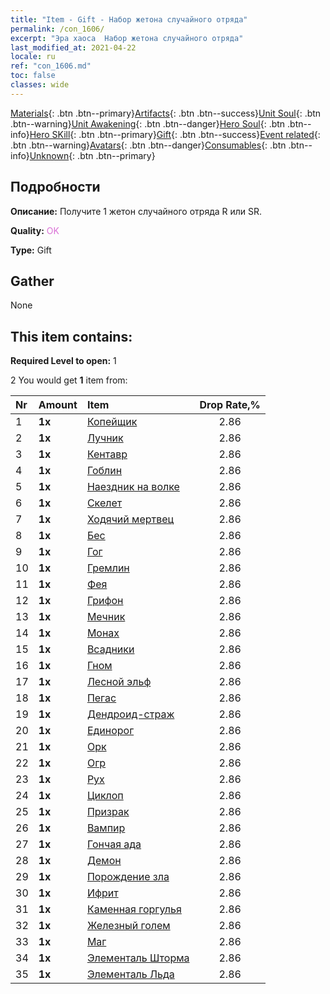```yaml
---
title: "Item - Gift - Набор жетона случайного отряда"
permalink: /con_1606/
excerpt: "Эра хаоса  Набор жетона случайного отряда"
last_modified_at: 2021-04-22
locale: ru
ref: "con_1606.md"
toc: false
classes: wide
---
```

 [Materials](/ItemsRU/){: .btn .btn--primary}[Artifacts](/ItemsRU/Artifacts/){: .btn .btn--success}[Unit Soul](/ItemsRU/UnitSoul/){: .btn .btn--warning}[Unit Awakening](/ItemsRU/UnitAwakening/){: .btn .btn--danger}[Hero Soul](/ItemsRU/HeroSoul/){: .btn .btn--info}[Hero SKill](/ItemsRU/HeroSkill/){: .btn .btn--primary}[Gift](/ItemsRU/Gift/){: .btn .btn--success}[Event related](/ItemsRU/Events/){: .btn .btn--warning}[Avatars](/ItemsRU/Avatars/){: .btn .btn--danger}[Consumables](/ItemsRU/Consumables/){: .btn .btn--info}[Unknown](/ItemsRU/Unknown/){: .btn .btn--primary}

## Подробности
 **Описание:** Получите 1 жетон случайного отряда R или SR.

 **Quality:** <span style="color: #DA70D6">OK</span>

 **Type:** Gift

## Gather

  None

## This item contains:

 **Required Level to open:** 1

 2 You would get **1** item  from:

  | Nr | Amount |     Item    | Drop Rate,% |
  |:---|:-------|:------------|:---------:|
  | 1 |  **1x** | [Копейщик](/ru/Items/unt_190/) | 2.86 | 
  | 2 |  **1x** | [Лучник](/ru/Items/unt_191/) | 2.86 | 
  | 3 |  **1x** | [Кентавр](/ru/Items/unt_199/) | 2.86 | 
  | 4 |  **1x** | [Гоблин](/ru/Items/unt_217/) | 2.86 | 
  | 5 |  **1x** | [Наездник на волке](/ru/Items/unt_218/) | 2.86 | 
  | 6 |  **1x** | [Скелет](/ru/Items/unt_208/) | 2.86 | 
  | 7 |  **1x** | [Ходячий мертвец](/ru/Items/unt_209/) | 2.86 | 
  | 8 |  **1x** | [Бес](/ru/Items/unt_226/) | 2.86 | 
  | 9 |  **1x** | [Гог](/ru/Items/unt_227/) | 2.86 | 
  | 10 |  **1x** | [Гремлин](/ru/Items/unt_235/) | 2.86 | 
  | 11 |  **1x** | [Фея](/ru/Items/unt_262/) | 2.86 | 
  | 12 |  **1x** | [Грифон](/ru/Items/unt_192/) | 2.86 | 
  | 13 |  **1x** | [Мечник](/ru/Items/unt_193/) | 2.86 | 
  | 14 |  **1x** | [Монах](/ru/Items/unt_194/) | 2.86 | 
  | 15 |  **1x** | [Всадники](/ru/Items/unt_195/) | 2.86 | 
  | 16 |  **1x** | [Гном](/ru/Items/unt_200/) | 2.86 | 
  | 17 |  **1x** | [Лесной эльф](/ru/Items/unt_201/) | 2.86 | 
  | 18 |  **1x** | [Пегас](/ru/Items/unt_202/) | 2.86 | 
  | 19 |  **1x** | [Дендроид-страж](/ru/Items/unt_203/) | 2.86 | 
  | 20 |  **1x** | [Единорог](/ru/Items/unt_204/) | 2.86 | 
  | 21 |  **1x** | [Орк](/ru/Items/unt_219/) | 2.86 | 
  | 22 |  **1x** | [Огр](/ru/Items/unt_220/) | 2.86 | 
  | 23 |  **1x** | [Рух](/ru/Items/unt_221/) | 2.86 | 
  | 24 |  **1x** | [Циклоп](/ru/Items/unt_222/) | 2.86 | 
  | 25 |  **1x** | [Призрак](/ru/Items/unt_210/) | 2.86 | 
  | 26 |  **1x** | [Вампир](/ru/Items/unt_211/) | 2.86 | 
  | 27 |  **1x** | [Гончая ада](/ru/Items/unt_228/) | 2.86 | 
  | 28 |  **1x** | [Демон](/ru/Items/unt_229/) | 2.86 | 
  | 29 |  **1x** | [Порождение зла](/ru/Items/unt_230/) | 2.86 | 
  | 30 |  **1x** | [Ифрит](/ru/Items/unt_231/) | 2.86 | 
  | 31 |  **1x** | [Каменная горгулья](/ru/Items/unt_236/) | 2.86 | 
  | 32 |  **1x** | [Железный голем](/ru/Items/unt_237/) | 2.86 | 
  | 33 |  **1x** | [Маг](/ru/Items/unt_238/) | 2.86 | 
  | 34 |  **1x** | [Элементаль Шторма](/ru/Items/unt_263/) | 2.86 | 
  | 35 |  **1x** | [Элементаль Льда](/ru/Items/unt_264/) | 2.86 | 

